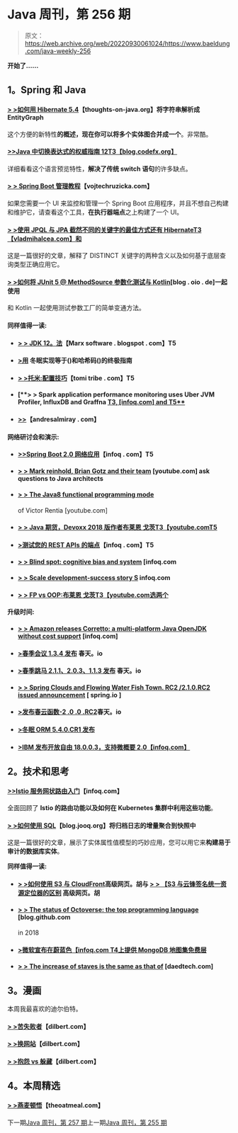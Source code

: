 # Java 周刊，第 256 期

> 原文：<https://web.archive.org/web/20220930061024/https://www.baeldung.com/java-weekly-256>

**开始了……**

## 1。Spring 和 Java

#### [**> >如何用 Hibernate 5.4**](https://web.archive.org/web/20221129010349/https://thoughts-on-java.org/parse-string-into-entitygraph/)【thoughts-on-java.org】将字符串解析成 EntityGraph

这个方便的新特性**的概述，现在你可以将多个实体图合并成一个**。非常酷。

#### [**>>Java 中切换表达式的权威指南 12**T3【blog.codefx.org】](https://web.archive.org/web/20221129010349/https://blog.codefx.org/java/switch-expressions/)

详细看看这个语言预览特性，**解决了传统 switch 语句**的许多缺点。

#### [**> > Spring Boot 管理教程**](https://web.archive.org/web/20221129010349/https://www.vojtechruzicka.com/spring-boot-admin/)【vojtechruzicka.com】

如果您需要一个 UI 来监控和管理一个 Spring Boot 应用程序，并且不想自己构建和维护它，请查看这个工具，**在执行器端点**之上构建了一个 UI。

#### [**> >使用 JPQL 与 JPA 截然不同的关键字的最佳方式还有 Hibernate**T3【vladmihalcea.com】和](https://web.archive.org/web/20221129010349/https://vladmihalcea.com/jpql-distinct-jpa-hibernate/)

这是一篇很好的文章，解释了 DISTINCT 关键字的两种含义以及如何基于底层查询类型正确应用它。

#### [**> >如何将 JUnit 5 @ MethodSource 参数化测试与 Kotlin**](https://web.archive.org/web/20221129010349/https://blog.oio.de/2018/11/13/how-to-use-junit-5-methodsource-parameterized-tests-with-kotlin/)[blog . oio . de]一起使用

和 Kotlin 一起使用测试参数工厂的简单变通方法。

#### 同样值得一读:

*   #### [**> > JDK 12。法**](https://web.archive.org/web/20221129010349/https://marxsoftware.blogspot.com/2018/11/jdk-12s-filesmismatch-method.html)【Marx software . blogspot . com】T5

*   #### [**>用**](https://web.archive.org/web/20221129010349/https://thoughts-on-java.org/ultimate-guide-to-implementing-equals-and-hashcode-with-hibernate/) 冬眠实现等于()和哈希码()的终极指南

*   #### [**> >托米:配置技巧**](https://web.archive.org/web/20221129010349/https://www.tomitribe.com/blog/tomee-configuration-techniques/)【tomi tribe . com】T5

*   #### [**> > Spark application performance monitoring uses Uber JVM Profiler, InfluxDB and Graffna [ T3, [infoq.com] and T5**](https://web.archive.org/web/20221129010349/https://www.infoq.com/articles/spark-application-monitoring-influxdb-grafana)

*   #### [**>>**](https://web.archive.org/web/20221129010349/http://andresalmiray.com/the-gradle-pom/)【andresalmiray . com】

#### 网络研讨会和演示:

*   #### [**>>Spring Boot 2.0 网络应用**](https://web.archive.org/web/20221129010349/https://www.infoq.com/presentations/webflux-boot-2)【infoq . com】T5

*   #### [**> > Mark reinhold, Brian Gotz and their team**](https://web.archive.org/web/20221129010349/https://www.youtube.com/watch?v=YR7ulGzerMQ) [youtube.com] ask questions to Java architects

*   #### [**> > The Java8 functional programming mode**](https://web.archive.org/web/20221129010349/https://www.youtube.com/watch?v=YnzisJh-ZNI)

    of Victor Rentia [youtube.com]
*   #### [**> > Java 期货，Devoxx 2018 版作者布莱恩 戈茨**T3【youtube.comT5](https://web.archive.org/web/20221129010349/https://www.youtube.com/watch?v=4r2Wg-TY7gU&t=4s)

*   #### [**>测试您的 REST APIs 的端点**](https://web.archive.org/web/20221129010349/https://www.infoq.com/presentations/rest-api-testing-postman)【infoq . com】T5

*   #### [**> > Blind spot: cognitive bias and system**](https://web.archive.org/web/20221129010349/https://www.infoq.com/presentations/cognitive-bias) [infoq.com

*   #### [**> > Scale development-success story** S](https://web.archive.org/web/20221129010349/https://www.infoq.com/presentations/devops-scale-success-stories?utm_campaign=infoq_content&utm_source=infoq&utm_medium=feed&utm_term=global) infoq.com

*   #### [**> > FP vs OOP:布莱恩 戈茨**T3【youtube.com选两个](https://web.archive.org/web/20221129010349/https://www.youtube.com/watch?v=HSk5fdKbd3o)

**升级时间:**

*   #### [**> > Amazon releases Corretto: a multi-platform Java OpenJDK without cost support**](https://web.archive.org/web/20221129010349/https://www.infoq.com/news/2018/11/amazon-corretto-java?utm_campaign=infoq_content&utm_source=infoq&utm_medium=feed&utm_term=global) [infoq.com]

*   #### [**>春季会议 1.3.4 发布**](https://web.archive.org/web/20221129010349/https://spring.io/blog/2018/11/15/spring-session-1-3-4-released) 春天。io

*   #### [**>春季跳马 2.1.1、2.0.3、1.1.3 发布**](https://web.archive.org/web/20221129010349/https://spring.io/blog/2018/11/14/spring-vault-2-1-1-2-0-3-and-1-1-3-released) 春天。io

*   #### [**> > Spring Clouds and Flowing Water Fish Town. RC2 /2.1.0.RC2 issued announcement**](https://web.archive.org/web/20221129010349/https://spring.io/blog/2018/11/19/spring-cloud-stream-fishtown-rc2-2-1-0-rc2-release-announcement) [ spring.io ]

*   #### [**>发布春云函数-2 .0 .0 .RC2**](https://web.archive.org/web/20221129010349/https://spring.io/blog/2018/11/19/announcing-spring-cloud-function-2-0-0-rc2)春天。io

*   #### [**>冬眠 ORM 5.4.0.CR1 发布**](https://web.archive.org/web/20221129010349/http://in.relation.to/2018/11/15/hibernate-orm-540-cr1-out/)

*   #### [**>IBM 发布开放自由 18.0.0.3，支持微概要 2.0**【infoq.com】](https://web.archive.org/web/20221129010349/https://www.infoq.com/news/2018/11/ibm-releases-open-liberty-18.3)

## 2。技术和思考

#### [**>>Istio 服务网状路由入门**](https://web.archive.org/web/20221129010349/https://www.infoq.com/articles/istio-service-mesh-tutorial)【infoq.com】

全面回顾了 **Istio 的路由功能以及如何在 Kubernetes 集群中利用这些功能**。

#### [**> >如何使用 SQL**](https://web.archive.org/web/20221129010349/https://blog.jooq.org/2018/11/16/how-to-aggregate-an-archive-logs-deltas-into-a-snapshot-with-sql/)【blog.jooq.org】将归档日志的增量聚合到快照中

这是一篇很好的文章，展示了实体属性值模型的巧妙应用，您可以用它来**构建易于审计的数据库实体**。

**同样值得一读:**

*   #### [**> >如何使用 S3 与 CloudFront**](https://web.archive.org/web/20221129010349/https://advancedweb.hu/2018/11/15/s3_signed_urls_cloudfront/)高级网页。胡与 [**> > 【S3 与云锋签名统一资源定位器的区别**](https://web.archive.org/web/20221129010349/https://advancedweb.hu/2018/11/20/signed_urls_differences/) 高级网页。胡

*   #### [**> > The status of Octoverse: the top programming language**](https://web.archive.org/web/20221129010349/https://blog.github.com/2018-11-15-state-of-the-octoverse-top-programming-languages/) [blog.github.com

    in 2018
*   #### [**>微软宣布在蔚蓝色**【infoq.com T4上提供 MongoDB 地图集免费层](https://web.archive.org/web/20221129010349/https://www.infoq.com/news/2018/11/azure-mongodb-atlas-free-tier)

*   #### [**> > The increase of staves is the same as that of**](https://web.archive.org/web/20221129010349/https://daedtech.com/staff-augmentation-is-as-staff-augmentation-does/) [daedtech.com]

## 3。漫画

本周我最喜欢的迪尔伯特。

#### [**> >苦失败者**](https://web.archive.org/web/20221129010349/https://dilbert.com/strip/2018-11-21)【dilbert.com】

#### [**> >换网站**](https://web.archive.org/web/20221129010349/https://dilbert.com/strip/2018-11-16)【dilbert.com】

#### [**> >抱怨 vs 躲藏**](https://web.archive.org/web/20221129010349/https://dilbert.com/strip/2018-11-15)【dilbert.com】

## 4。本周精选

#### [**> >燕麦顿悟**](https://web.archive.org/web/20221129010349/http://theoatmeal.com/comics/insight)【theoatmeal.com】

下一期[Java 周刊，第 257 期](/web/20221129010349/https://www.baeldung.com/java-weekly-257)上一期[Java 周刊，第 255 期](/web/20221129010349/https://www.baeldung.com/java-weekly-255)